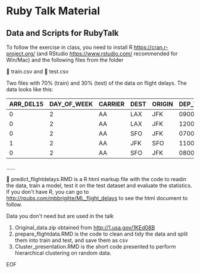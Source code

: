# Ruby Talk Material
## Data and Scripts for RubyTalk

To follow the exercise in class, you need to install R https://cran.r-project.org/ (and RStudio https://www.rstudio.com/ recommended for Win/Mac) and the following files from the folder

 :floppy_disk: train.csv and  :floppy_disk: test.csv

Two files with 70% (train) and 30% (test) of the data on flight delays. The data looks like this:

ARR_DEL15| DAY_OF_WEEK |CARRIER| DEST| ORIGIN| DEP_TIME_BLK
 ------------ | ------------ | ------------ | ------------ | ----------- | -------------
      0|           2|      AA|  LAX   | JFK   | 0900-0959
      0|           2|      AA|  LAX    |JFK    |1200-1259
      0|           2|      AA|  SFO    |JFK   | 0700-0759
      1|           2|      AA|  JFK    |SFO  |  1100-1159
      0|           2|      AA|  SFO    |JFK |   0800-0859
......

 :page_facing_up: predict_flightdelays.RMD is a R html markup file with the code to readin the data, train a model, test it on the test dataset and evaluate the statistics. If you don't have R, you can go to http://rpubs.com/mbbrigitte/ML_flight_delays to see the html document to follow.


Data you don't need but are used in the talk

1. Original_data.zip obtained from http://1.usa.gov/1KEd08B
2. prepare_flightdata.RMD is the code to clean and tidy the data and split them into train and test, and save them as csv
3. Cluster_presentation.RMD is the short code presented to perform hierarchical clustering on random data.

EOF
